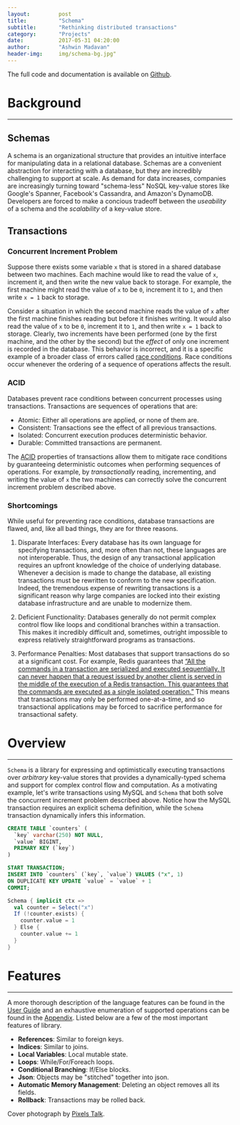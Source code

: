 ```yaml
---
layout:         post
title:          "Schema"
subtitle:       "Rethinking distributed transactions"
category:       "Projects"
date:           2017-05-31 04:20:00
author:         "Ashwin Madavan"
header-img:     img/schema-bg.jpg"
---
```


The full code and documentation is available on [Github](https://github.com/ashwin153/schema).

# Background
---
## Schemas
A schema is an organizational structure that provides an intuitive interface for manipulating data in a relational database. Schemas are a convenient abstraction for interacting with a database, but they are incredibly challenging to support at scale. As demand for data increases, companies are increasingly turning toward "schema-less" NoSQL key-value stores like Google's Spanner, Facebook's Cassandra, and Amazon's DynamoDB. Developers are forced to make a concious tradeoff between the *useability* of a schema and the *scalability* of a key-value store.

## Transactions
### Concurrent Increment Problem
Suppose there exists some variable ```x``` that is stored in a shared database between two machines. Each machine would like to read the value of ```x```, increment it, and then write the new value back to storage. For example, the first machine might read the value of ```x``` to be ```0```, increment it to ```1```, and then write ```x = 1``` back to storage. 

Consider a situation in which the second machine reads the value of ```x``` after the first machine finishes reading but before it finishes writing. It would also read the value of ```x``` to be ```0```, increment it to ```1```, and then write ```x = 1``` back to storage. Clearly, two increments have been performed (one by the first machine, and the other by the second) but the *effect* of only one increment is recorded in the database. This behavior is incorrect, and it is a specific example of a broader class of errors called [race conditions](https://en.wikipedia.org/wiki/Race_condition). Race conditions occur whenever the ordering of a sequence of operations affects the result. 

### ACID
Databases prevent race conditions between concurrent processes using transactions. Transactions are sequences of operations that are:

- Atomic: Either all operations are applied, or none of them are.
- Consistent: Transactions see the effect of all previous transactions.
- Isolated: Concurrent execution produces deterministic behavior. 
- Durable: Committed transactions are permanent.

The [ACID](https://en.wikipedia.org/wiki/ACID) properties of transactions allow them to mitigate race conditions by guaranteeing deterministic outcomes when performing sequences of operations. For example, by *transactionally* reading, incrementing, and writing the value of ```x``` the two machines can correctly solve the concurrent increment problem described above.

### Shortcomings
While useful for preventing race conditions, database transactions are flawed, and, like all bad things, they are for three reasons.

1. Disparate Interfaces: Every database has its own language for specifying transactions, and, more often than not, these languages are not interoperable. Thus, the design of any transactional application requires an upfront knowledge of the choice of underlying database. Whenever a decision is made to change the database, all existing transactions must be rewritten to conform to the new specification. Indeed, the tremendous expense of rewriting transactions is a significant reason why large companies are locked into their existing database infrastructure and are unable to modernize them.

2. Deficient Functionality: Databases generally do not permit complex control flow like loops and conditional branches within a transaction. This makes it incredibly difficult and, sometimes, outright impossible to express relatively straightforward programs as transactions.

3. Performance Penalties: Most databases that support transactions do so at a significant cost. For example, Redis guarantees that [“All the commands in a transaction are serialized and executed sequentially. It can never happen that a request issued by another client is served in the middle of the execution of a Redis transaction. This guarantees that the commands are executed as a single isolated operation.”](https://redis.io/topics/transactions) This means that transactions may only be performed one-at-a-time, and so transactional applications may be forced to sacrifice performance for transactional safety.

# Overview
---
```Schema``` is a library for expressing and optimistically executing transactions over *arbitrary* key-value stores that provides a dynamically-typed schema and support for complex control flow and computation. As a motivating example, let's write transactions using MySQL and ```Schema``` that both solve the concurrent increment problem described above. Notice how the MySQL transaction requires an explicit schema definition, while the ```Schema``` transaction dynamically infers this information.

```sql
CREATE TABLE `counters` (
  `key` varchar(250) NOT NULL,
  `value` BIGINT,
  PRIMARY KEY (`key`)
)

START TRANSACTION;
INSERT INTO `counters` (`key`, `value`) VALUES ("x", 1) 
ON DUPLICATE KEY UPDATE `value` = `value` + 1
COMMIT;
```

```scala
Schema { implicit ctx =>
  val counter = Select("x")
  If (!counter.exists) {
    counter.value = 1
  } Else {
    counter.value += 1
  }
}
```

# Features
---
A more thorough description of the language features can be found in the [User Guide](https://github.com/ashwin153/schema/wiki/User-Guide) and an exhaustive enumeration of supported operations can be found in the [Appendix](https://github.com/ashwin153/schema/wiki/Appendix). Listed below are a few of the most important features of library.

- **References**: Similar to foreign keys.
- **Indices**: Similar to joins.
- **Local Variables**: Local mutable state.
- **Loops**: While/For/Foreach loops.
- **Conditional Branching**: If/Else blocks.
- **Json**: Objects may be "stitched" together into json.
- **Automatic Memory Management**: Deleting an object removes all its fields.
- **Rollback**: Transactions may be rolled back.

Cover photograph by [Pixels Talk](http://www.pixelstalk.net/wp-content/uploads/2016/11/Data-Wallpaper-for-Desktop.jpg).
